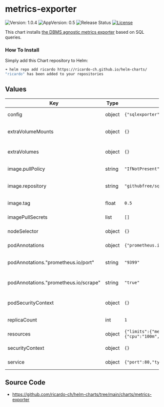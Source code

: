 # metrics-exporter

![Version: 1.0.4](https://img.shields.io/badge/Version-1.0.4-informational?style=flat-square) ![AppVersion: 0.5](https://img.shields.io/badge/AppVersion-0.5-informational?style=flat-square) ![Release Status](https://github.com/ricardo-ch/helm-charts/workflows/Release%20Charts/badge.svg) [![License](https://img.shields.io/github/license/ricardo-ch/helm-charts)](https://github.com/ricardo-ch/helm-charts/blob/main/LICENSE)

This chart installs [the DBMS agnostic metrics exporter](https://github.com/free/sql_exporter) based on SQL queries.

### How To Install

Simply add this Chart repository to Helm:

```sh
➜ helm repo add ricardo https://ricardo-ch.github.io/helm-charts/
"ricardo" has been added to your repositories
```

## Values

| Key | Type | Default | Description |
|-----|------|---------|-------------|
| config | object | `{"sqlexporter":{}}` | Set a exporter configuration |
| extraVolumeMounts | object | `{}` | Configure additional volumeMounts |
| extraVolumes | object | `{}` | Configure additional volumes |
| image.pullPolicy | string | `"IfNotPresent"` | Set an image pull policy |
| image.repository | string | `"githubfree/sql_exporter"` | Set an exporter image |
| image.tag | float | `0.5` | Set an image tag |
| imagePullSecrets | list | `[]` | Set an image pull secrets |
| nodeSelector | object | `{}` | Set a node selector |
| podAnnotations | object | `{"prometheus.io/port":"9399","prometheus.io/scrape":"true"}` | Set a pod annotations |
| podAnnotations."prometheus.io/port" | string | `"9399"` | Set a Prometheus scrape port |
| podAnnotations."prometheus.io/scrape" | string | `"true"` | Set a flag to mark pod for scrapping |
| podSecurityContext | object | `{}` | Set a pod security context |
| replicaCount | int | `1` | Set number of pods |
| resources | object | `{"limits":{"memory":"128Mi"},"requests":{"cpu":"100m","memory":"128Mi"}}` | Set a exporter resources |
| securityContext | object | `{}` | Set a security context |
| service | object | `{"port":80,"type":"ClusterIP"}` | Set a service type and port |

## Source Code

* <https://github.com/ricardo-ch/helm-charts/tree/main/charts/metrics-exporter>
